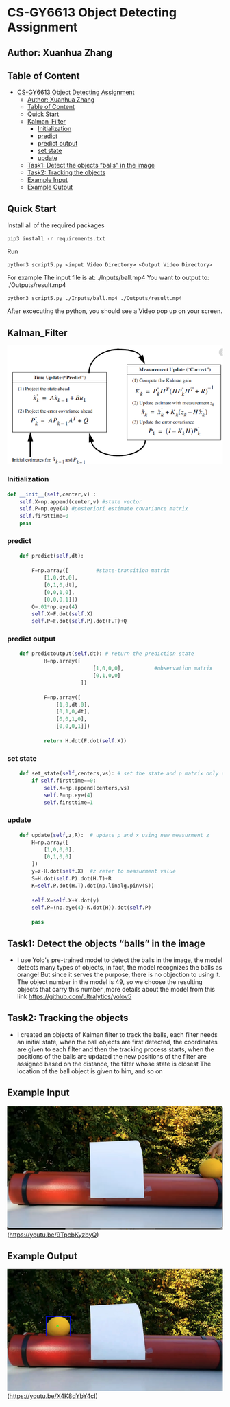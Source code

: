 # CS-GY6613 Object Detecting Assignment

## Author: Xuanhua Zhang
## Table of Content
- [CS-GY6613 Object Detecting Assignment](#cs-gy6613-object-detecting-assignment)
  - [Author: Xuanhua Zhang](#author-xuanhua-zhang)
  - [Table of Content](#table-of-content)
  - [Quick Start](#quick-start)
  - [Kalman_Filter](#kalman_filter)
    - [Initialization](#initialization)
    - [predict](#predict)
    - [predict output](#predict-output)
    - [set state](#set-state)
    - [update](#update)
  - [Task1: Detect the objects “balls” in the image](#task1-detect-the-objects-balls-in-the-image)
  - [Task2: Tracking the objects](#task2-tracking-the-objects)
  - [Example Input](#example-input)
  - [Example Output](#example-output)

## Quick Start

Install all of the required packages
```console
pip3 install -r requirements.txt
```

Run 
```console
python3 script5.py <input Video Directory> <Output Video Directory>
```
For example
The input file is at: ./Inputs/ball.mp4
You want to output to: ./Outputs/result.mp4
```console
python3 script5.py ./Inputs/ball.mp4 ./Outputs/result.mp4
```
After excecuting the python, you should see a Video pop up on your screen.

## Kalman_Filter
![image](pics/Kalman%20filters.png)

### Initialization
```python
def __init__(self,center,v) :    
    self.X=np.append(center,v) #state vector
    self.P=np.eye(4) #posteriori estimate covariance matrix
    self.firsttime=0
    pass
```
### predict
``` python
    def predict(self,dt):

        F=np.array([         #state-transition matrix
            [1,0,dt,0],
            [0,1,0,dt],
            [0,0,1,0],
            [0,0,0,1]])
        Q=.01*np.eye(4)
        self.X=F.dot(self.X)
        self.P=F.dot(self.P).dot(F.T)+Q
```
### predict output
```python
    def predictoutput(self,dt): # return the prediction state 
            H=np.array([
                            [1,0,0,0],          #observation matrix
                            [0,1,0,0]
                        ])

            F=np.array([
                [1,0,dt,0],
                [0,1,0,dt],
                [0,0,1,0],
                [0,0,0,1]])

            return H.dot(F.dot(self.X))
```

### set state
```python
    def set_state(self,centers,vs): # set the state and p matrix only once 
        if self.firsttime==0:
            self.X=np.append(centers,vs)
            self.P=np.eye(4)
            self.firsttime=1
```
### update
```python
    def update(self,z,R):  # update p and x using new measurment z
        H=np.array([
            [1,0,0,0],
            [0,1,0,0]
        ])
        y=z-H.dot(self.X)  #z refer to measurment value 
        S=H.dot(self.P).dot(H.T)+R
        K=self.P.dot(H.T).dot(np.linalg.pinv(S))

        self.X=self.X+K.dot(y)
        self.P=(np.eye(4)-K.dot(H)).dot(self.P)

        pass
```
## Task1: Detect the objects “balls” in the image

- I use Yolo's pre-trained model to detect the balls in the image, the model detects many types of objects, in fact, the model recognizes the balls as orange! But since it serves the purpose, there is no objection to using it. The object number in the model is 49, so we choose the resulting objects that carry this number ,more details about the model from this link https://github.com/ultralytics/yolov5


## Task2: Tracking the objects

- I created an objects of Kalman filter to track the balls, each filter needs an initial state, when the ball objects are first detected, the coordinates are given to each filter and then the tracking process starts, when the positions of the balls are updated the new positions of the filter are assigned based on the distance, the filter whose state is closest The location of the ball object is given to him, and so on

## Example Input
![image](pics/Example_Input.png)
(https://youtu.be/9TpcbKyzbyQ)
## Example Output
![image](pics/Example_output.png)
(https://youtu.be/X4K8dYbY4cI)